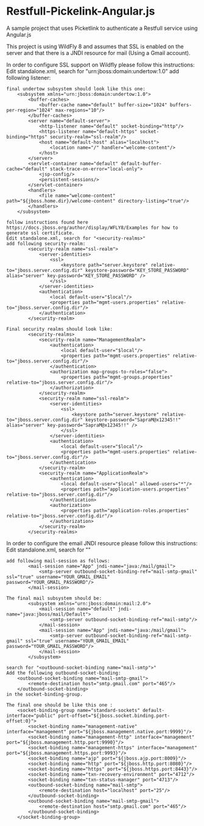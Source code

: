 Restfull-Pickelink-Angular.js
=============================

A sample project that uses Picketlink to authenticate a Restfull service using Angular.js

This project is using WildFly 8 and assumes that SSL is enabled on the server and that there is a JNDI resource for mail (Using a Gmail account).

In order to configure SSL support on Wildfly please follow this instructions:
	Edit standalone.xml, search for "urn:jboss:domain:undertow:1.0"
	add following listener: <https-listener name="default-https" socket-binding="https" security-realm="ssl-realm"/>
	
	final undertow subsystem should look like this one:
		<subsystem xmlns="urn:jboss:domain:undertow:1.0">
            <buffer-caches>
                <buffer-cache name="default" buffer-size="1024" buffers-per-region="1024" max-regions="10"/>
            </buffer-caches>
            <server name="default-server">
                <http-listener name="default" socket-binding="http"/>
                <https-listener name="default-https" socket-binding="https" security-realm="ssl-realm"/>
                <host name="default-host" alias="localhost">
                    <location name="/" handler="welcome-content"/>
                </host>
            </server>
            <servlet-container name="default" default-buffer-cache="default" stack-trace-on-error="local-only">
                <jsp-config/>
                <persistent-sessions/>
            </servlet-container>
            <handlers>
                <file name="welcome-content" path="${jboss.home.dir}/welcome-content" directory-listing="true"/>
            </handlers>
        </subsystem>
	
	follow instructions found here https://docs.jboss.org/author/display/WFLY8/Examples for how to generate ssl certificate.
	Edit standalone.xml, search for "<security-realms>"
	add following security-realm: 
			<security-realm name="ssl-realm">
				<server-identities>
					<ssl>
						<keystore path="server.keystore" relative-to="jboss.server.config.dir" keystore-password="KEY_STORE_PASSWORD" alias="server" key-password="KEY_STORE_PASSWORD" />
					</ssl>
				</server-identities>
				<authentication>
                    <local default-user="$local"/>
                    <properties path="mgmt-users.properties" relative-to="jboss.server.config.dir"/>
                </authentication>
			</security-realm>
	
	Final security realms should look like:
	        <security-realms>
				<security-realm name="ManagementRealm">
					<authentication>
						<local default-user="$local"/>
						<properties path="mgmt-users.properties" relative-to="jboss.server.config.dir"/>
					</authentication>
					<authorization map-groups-to-roles="false">
						<properties path="mgmt-groups.properties" relative-to="jboss.server.config.dir"/>
					</authorization>
				</security-realm>
				<security-realm name="ssl-realm">
					<server-identities>
						<ssl>
							<keystore path="server.keystore" relative-to="jboss.server.config.dir" keystore-password="SapraM@x12345!!" alias="server" key-password="SapraM@x12345!!" />
						</ssl>
					</server-identities>
					<authentication>
						<local default-user="$local"/>
						<properties path="mgmt-users.properties" relative-to="jboss.server.config.dir"/>
					</authentication>
				</security-realm>
				<security-realm name="ApplicationRealm">
					<authentication>
						<local default-user="$local" allowed-users="*"/>
						<properties path="application-users.properties" relative-to="jboss.server.config.dir"/>
					</authentication>
					<authorization>
						<properties path="application-roles.properties" relative-to="jboss.server.config.dir"/>
					</authorization>
				</security-realm>
			</security-realms>
			
In order to configure the email JNDI resource please follow this instructions:
	Edit standalone.xml, search for "<subsystem xmlns="urn:jboss:domain:mail:2.0">"
	
	add following mail-session as follows:
			<mail-session name="App" jndi-name="java:/mail/gmail">
                <smtp-server outbound-socket-binding-ref="mail-smtp-gmail" ssl="true" username="YOUR_GMAIL_EMAIL" password="YOUR_GMAIL_PASSWORD"/>
            </mail-session>
			
	The final mail subsystem should be:
	        <subsystem xmlns="urn:jboss:domain:mail:2.0">
				<mail-session name="default" jndi-name="java:jboss/mail/Default">
					<smtp-server outbound-socket-binding-ref="mail-smtp"/>
				</mail-session>
				<mail-session name="App" jndi-name="java:/mail/gmail">
					<smtp-server outbound-socket-binding-ref="mail-smtp-gmail" ssl="true" username="YOUR_GMAIL_EMAIL" password="YOUR_GMAIL_PASSWORD"/>
				</mail-session>
			</subsystem>
			
	search for "<outbound-socket-binding name="mail-smtp">"
	Add the following outbound-socket-binding:
		<outbound-socket-binding name="mail-smtp-gmail">
            <remote-destination host="smtp.gmail.com" port="465"/>
        </outbound-socket-binding>
	in the socket-binding-group. 
	
	The final one should be like this one :
	    <socket-binding-group name="standard-sockets" default-interface="public" port-offset="${jboss.socket.binding.port-offset:0}">
			<socket-binding name="management-native" interface="management" port="${jboss.management.native.port:9999}"/>
			<socket-binding name="management-http" interface="management" port="${jboss.management.http.port:9990}"/>
			<socket-binding name="management-https" interface="management" port="${jboss.management.https.port:9993}"/>
			<socket-binding name="ajp" port="${jboss.ajp.port:8009}"/>
			<socket-binding name="http" port="${jboss.http.port:8080}"/>
			<socket-binding name="https" port="${jboss.https.port:8443}"/>
			<socket-binding name="txn-recovery-environment" port="4712"/>
			<socket-binding name="txn-status-manager" port="4713"/>
			<outbound-socket-binding name="mail-smtp">
				<remote-destination host="localhost" port="25"/>
			</outbound-socket-binding>
			<outbound-socket-binding name="mail-smtp-gmail">
				<remote-destination host="smtp.gmail.com" port="465"/>
			</outbound-socket-binding>
		</socket-binding-group>

